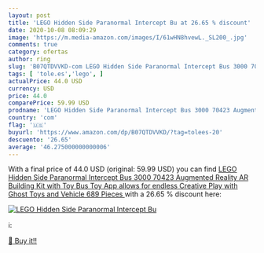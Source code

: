 ```yaml
---
layout: post
title: 'LEGO Hidden Side Paranormal Intercept Bu at 26.65 % discount'
date: 2020-10-08 08:09:29
image: 'https://m.media-amazon.com/images/I/61wHN8hvewL._SL200_.jpg'
comments: true
category: ofertas
author: ring
slug: 'B07QTDVVKD-com LEGO Hidden Side Paranormal Intercept Bus 3000 70423...'
tags: [ 'tole.es','lego', ]
actualPrice: 44.0 USD
currency: USD
price: 44.0
comparePrice: 59.99 USD
prodname: 'LEGO Hidden Side Paranormal Intercept Bus 3000 70423 Augmented Reality  AR  Building Kit with Toy Bus  Toy App allows for endless Creative Play with Ghost Toys and Vehicle  689 Pieces '
country: 'com'
flag: '🇺🇸'
buyurl: 'https://www.amazon.com/dp/B07QTDVVKD/?tag=tolees-20'
descuento: '26.65'
average: '46.275000000000006'
---
```


With a final price of 44.0 USD (original: 59.99 USD) you can find [LEGO Hidden Side Paranormal Intercept Bus 3000 70423 Augmented Reality  AR  Building Kit with Toy Bus  Toy App allows for endless Creative Play with Ghost Toys and Vehicle  689 Pieces ](https://www.amazon.com/dp/B07QTDVVKD/?tag=tolees-20) with a  26.65 % discount here:

[![LEGO Hidden Side Paranormal Intercept Bu](https://m.media-amazon.com/images/I/61wHN8hvewL._SL200_.jpg)](https://www.amazon.com/dp/B07QTDVVKD/?tag=tolees-20)

ℹ️:


[🛒 Buy it!!](https://www.amazon.com/dp/B07QTDVVKD/?tag=tolees-20)
